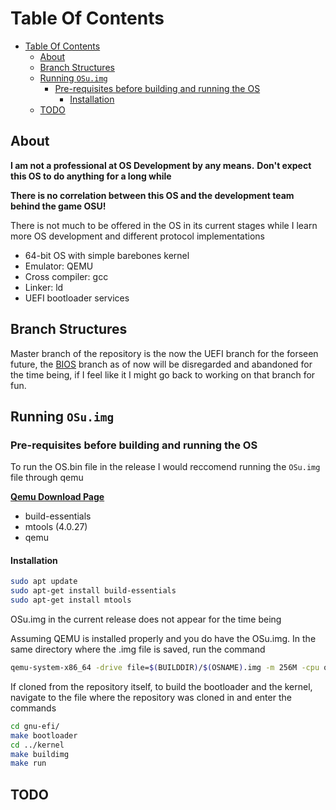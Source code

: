 # Table Of Contents

- [Table Of Contents](#table-of-contents)
  - [About](#about)
  - [Branch Structures](#branch-structures)
  - [Running `OSu.img`](#running-osuimg)
    - [Pre-requisites before building and running the OS](#pre-requisites-before-building-and-running-the-os)
      - [Installation](#installation)
  - [TODO](#todo)

## About

__I am not a professional at OS Development by any means.__
__Don't expect this OS to do anything for a long while__

**There is no correlation between this OS and the development team behind the game OSU!**

There is not much to be offered in the OS in its current stages while I learn more OS development and different protocol implementations

- 64-bit OS with simple barebones kernel
- Emulator: QEMU
- Cross compiler: gcc
- Linker: ld
- UEFI bootloader services

## Branch Structures

Master branch of the repository is the now the UEFI branch for the forseen future, the [BIOS](https://github.com/Lt1Gt0/OSu/tree/BIOS) branch as of now will be disregarded and abandoned for the time being, if I feel like it I might go back to working on that branch for fun.

## Running `OSu.img`

### Pre-requisites before building and running the OS

To run the OS.bin file in the release I would reccomend running the `OSu.img` file through qemu

**[Qemu Download Page](https://www.qemu.org/download/)**

- build-essentials
- mtools (4.0.27)
- qemu

#### Installation

``` bash
sudo apt update 
sudo apt-get install build-essentials
sudo apt-get install mtools
```

OSu.img in the current release does not appear for the time being

Assuming QEMU is installed properly and you do have the OSu.img. In the same directory where the .img file is saved, run the command

``` bash
qemu-system-x86_64 -drive file=$(BUILDDIR)/$(OSNAME).img -m 256M -cpu qemu64 -drive if=pflash,format=raw,unit=0,file="$(OVMFDIR)/OVMF_CODE-pure-efi.fd",readonly=on -drive if=pflash,format=raw,unit=1,file="$(OVMFDIR)/OVMF_VARS-pure-efi.fd" -net none
```

If cloned from the repository itself, to build the bootloader and the kernel, navigate to the file where the repository was cloned in and enter the commands

``` bash
cd gnu-efi/
make bootloader
cd ../kernel
make buildimg
make run
```

## TODO
